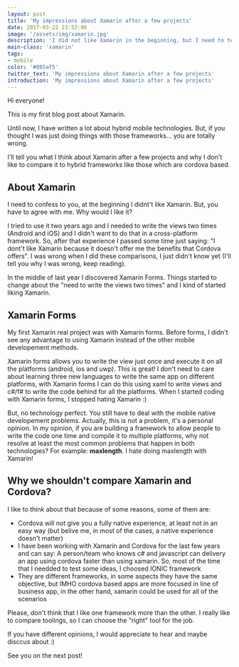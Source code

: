 ```yaml
---
layout: post
title: 'My impressions about Xamarin after a few projects'
date: 2017-03-22 23:52:06
image: '/assets/img/xamarin.jpg'
description: 'I did not like Xamarin in the beginning, but I need to tell you, I kind of started liking it :)'
main-class: 'xamarin'
tags:
- mobile
color: '#085af5'
twitter_text: 'My impressions about Xamarin after a few projects'
introduction: 'My impressions about Xamarin after a few projects'
---
```


Hi everyone!

This is my first blog post about Xamarin.

Until now, I have written a lot about hybrid mobile technologies. But, if you thought I was just doing things with those frameworks... you are totally wrong.

I'll tell you what I think about Xamarin after a few projects and why I don't like to compare it to hybrid frameworks like those which are cordova based.

## About Xamarin
I need to confess to you, at the beginning I didnt't like Xamarin. But, you have to agree with me. Why  would I like it?

I tried to use it two years ago and I needed to write the views two times (Android and iOS) and I didn't want to do that in a cross-platform framework. So, after that experience I passed some time just saying: "I dont't like Xamarin because it doesn't offer me the benefits that Cordova offers". I was wrong when I did these comparisons, I just didn't know yet (I'll tell you why I was wrong, keep reading).

In the middle of last year I discovered Xamarin Forms. Things started to change about the "need to write the views two times" and I kind of started liking Xamarin.

## Xamarin Forms
My first Xamarin real project was with Xamarin forms. Before forms, I didn't see any advantage to using Xamarin instead of the other mobile developement methods.

Xamarin forms allows you to write the view just once and execute it on all the platforms (android, ios and uwp). This is great! I don't need to care about learning three new languages to write the same app on different platforms, with Xamarin forms I can do this using xaml to write views and c#/f# to write the code behind for all the platforms.
When I started coding with Xamarin forms, I stopped hating Xamarin :)

But, no technology perfect. You still have to deal with the mobile native developement problems. Actually, this is not a problem, it's a personal opinion. In my opinion, if you are building a framework to allow people to write the code one time and compile it to multiple platforms, why not resolve at least the most common problems that happen in both technologies? For example: **maxlength**. I hate doing maxlength with Xamarin!


## Why we shouldn't compare Xamarin and Cordova?
I like to think about that because of some reasons, some of them are:
*  Cordova will not give you a fully native experience, at least not in an easy way (but belive me, in most of the cases, a native experience doesn't matter)
*  I have been working with Xamarin and Cordova for the last few years and can say: A person/team who knows c# and javascript can delivery an app using cordova faster than using xamarin. So, most of the time that I needded to test some ideas, I choosed IONIC framework
*  They are different frameworks, in some aspects they have the same objective, but IMHO cordova based apps are more focused in line of business app, in the other hand, xamarin could be used for all of the scenarios

Please, don't think that I like one framework more than the other. I really like to compare toolings, so I can choose the "right" tool for the job.

If you have different opinions, I would appreciate to hear and maybe disccus about :)

See you on the next post!